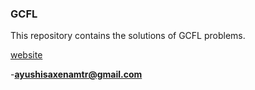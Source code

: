 ### GCFL
 This repository contains the solutions of GCFL problems.
 
[website](https://www.hackerrank.com)
 
-**ayushisaxenamtr@gmail.com**
